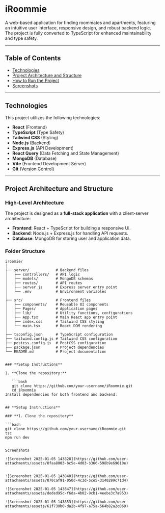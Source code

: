 # **iRoommie**

A web-based application for finding roommates and apartments, featuring an intuitive user interface, responsive design, and robust backend logic. The project is fully converted to TypeScript for enhanced maintainability and type safety.

---

## **Table of Contents**

- [Technologies](#technologies)
- [Project Architecture and Structure](#project-architecture-and-structure)
- [How to Run the Project](#how-to-run-the-project)
- [Screenshots](#screenshots)

---

## **Technologies**

This project utilizes the following technologies:

- **React** (Frontend)
- **TypeScript** (Type Safety)
- **Tailwind CSS** (Styling)
- **Node.js** (Backend)
- **Express.js** (API Development)
- **React Query** (Data Fetching and State Management)
- **MongoDB** (Database)
- **Vite** (Frontend Development Server)
- **Git** (Version Control)

---

## **Project Architecture and Structure**

### **High-Level Architecture**

The project is designed as a **full-stack application** with a client-server architecture:

- **Frontend**: React + TypeScript for building a responsive UI.
- **Backend**: Node.js + Express.js for handling API requests.
- **Database**: MongoDB for storing user and application data.

### **Folder Structure**

```plaintext
iroomie/
│
├── server/            # Backend files
│   ├── controllers/   # API logic
│   ├── models/        # MongoDB schemas
│   ├── routes/        # API routes
│   ├── server.js      # Express server entry point
│   └── .env           # Environment variables
│
├── src/               # Frontend files
│   ├── components/    # Reusable UI components
│   ├── Pages/         # Application pages
│   ├── lib/           # Utility functions, configurations
│   ├── App.tsx        # Main React app entry point
│   ├── index.css      # Tailwind CSS styling
│   └── main.tsx       # React DOM rendering
│
├── tsconfig.json      # TypeScript configuration
├── tailwind.config.js # Tailwind CSS configuration
├── postcss.config.js  # PostCSS configuration
├── package.json       # Project dependencies
└── README.md          # Project documentation


### **Setup Instructions**

1. **Clone the repository:**

   ```bash
   git clone https://github.com/your-username/iRoommie.git
   cd iRoommie
Install dependencies for both frontend and backend:


## **Setup Instructions**

### **1. Clone the repository**

```bash
git clone https://github.com/your-username/iRoommie.git
tsc
npm run dev 


Screenshots

![Screenshot 2025-01-05 143828](https://github.com/user-attachments/assets/8faa8003-bc5e-4d03-b366-598b9e69610e)


![Screenshot 2025-01-05 143840](https://github.com/user-attachments/assets/070caf91-050d-4c3d-bce5-3140299c71d4)

![Screenshot 2025-01-05 143847](https://github.com/user-attachments/assets/deded95c-f6da-4b02-9cb1-4eebe3c7a953)

![Screenshot 2025-01-05 143853](https://github.com/user-attachments/assets/61f730b0-da2b-4f97-a75a-564b82a2c069)



